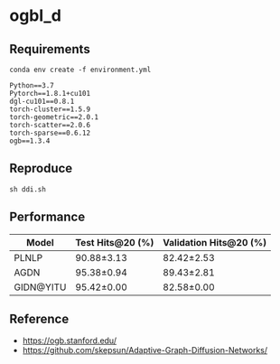 # ogbl_d

## Requirements
`conda env create -f environment.yml`

```
Python==3.7
Pytorch==1.8.1+cu101
dgl-cu101==0.8.1
torch-cluster==1.5.9
torch-geometric==2.0.1
torch-scatter==2.0.6
torch-sparse==0.6.12
ogb==1.3.4
```

## Reproduce
```
sh ddi.sh
```

## Performance

|  Model   | Test Hits@20 (%) | Validation Hits@20 (%) |
|  ----  | ----  | ----  |
| PLNLP | 90.88±3.13 | 82.42±2.53 |
| AGDN | 95.38±0.94 | 89.43±2.81 |
| GIDN@YITU | 95.42±0.00 | 82.58±0.00 |


## Reference
- https://ogb.stanford.edu/
- https://github.com/skepsun/Adaptive-Graph-Diffusion-Networks/
